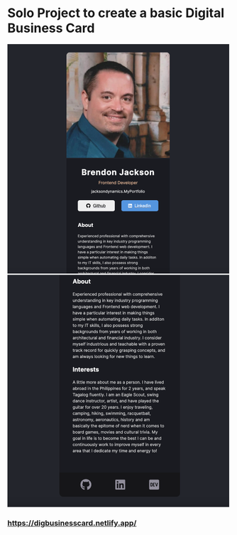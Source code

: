 # Solo Project to create a basic Digital Business Card

<img src="ScreenShot.png" width="500px" />

<img src="ScreenShot2.png" width="500px" />

### https://digbusinesscard.netlify.app/
